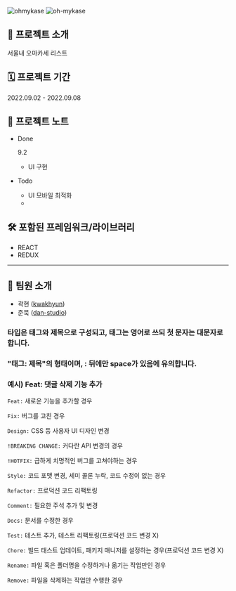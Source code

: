 ![ohmykase](https://user-images.githubusercontent.com/78805018/188122251-16068eba-6562-49c8-9669-086f68e2b3fe.png)
![oh-mykase](https://user-images.githubusercontent.com/78805018/188122219-aab02d58-46cf-4504-835f-f1c0b8817b88.png)

## 📢 프로젝트 소개
서울내 오마카세 리스트 

## 🗓 프로젝트 기간
2022.09.02 - 2022.09.08

## 📝 프로젝트 노트
- Done
  
  9.2
    - UI 구현
    
- Todo
    - UI 모바일 최적화
  - 
## 🛠 포함된 프레임워크/라이브러리
- REACT
- REDUX
--------------------
## 👥 팀원 소개
- 곽현 ([kwakhyun](https://github.com/kwakhyun))
- 준묵 ([dan-studio](https://github.com/dan-studio))

### 타입은 태그와 제목으로 구성되고, 태그는 영어로 쓰되 첫 문자는 대문자로 합니다. 
### "태그: 제목"의 형태이며, : 뒤에만 space가 있음에 유의합니다.

### 예시) Feat: 댓글 삭제 기능 추가

`Feat:` 새로운 기능을 추가할 경우

`Fix:` 버그를 고친 경우

`Design:` CSS 등 사용자 UI 디자인 변경

`!BREAKING CHANGE:` 커다란 API 변경의 경우

`!HOTFIX:` 급하게 치명적인 버그를 고쳐야하는 경우

`Style:` 코드 포맷 변경, 세미 콜론 누락, 코드 수정이 없는 경우

`Refactor:` 프로덕션 코드 리팩토링

`Comment:` 필요한 주석 추가 및 변경

`Docs:` 문서를 수정한 경우

`Test:` 테스트 추가, 테스트 리팩토링(프로덕션 코드 변경 X)

`Chore:` 빌드 태스트 업데이트, 패키지 매니저를 설정하는 경우(프로덕션 코드 변경 X)

`Rename:` 파일 혹은 폴더명을 수정하거나 옮기는 작업만인 경우
 
`Remove:` 파일을 삭제하는 작업만 수행한 경우
